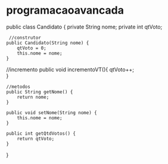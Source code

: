 # programacaoavancada
public class Candidato {
     private String nome;
    private int qtVoto;

     //construtor
    public Candidato(String nome) {
        qtVoto = 0;
        this.nome = nome;
    }
    
 //incremento
    public void incrementoVT(){
        qtVoto++;  
    }
    
    //metodos 
    public String getNome() {
        return nome;
    }

    public void setNome(String nome) {
        this.nome = nome;
    }

    public int getQtdVotos() {
        return qtVoto;
    }
}
